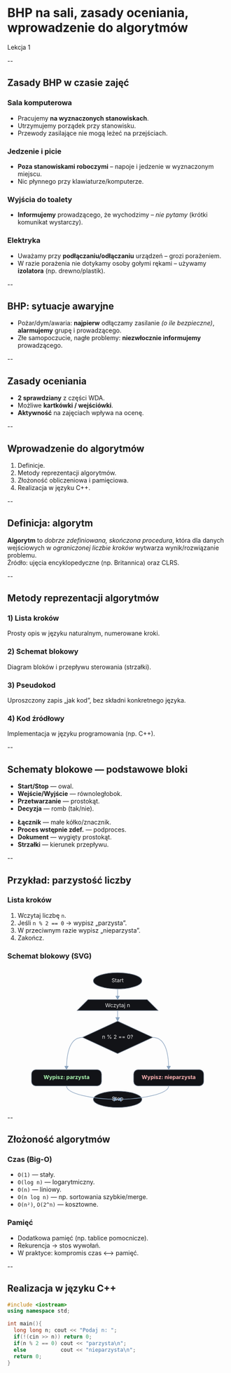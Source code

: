 # BHP na sali, zasady oceniania, wprowadzenie do algorytmów  
<span class="badge">Lekcja 1</span>

--

## Zasady BHP w czasie zajęć
<div class="grid-cols">
<div class="box">

### Sala komputerowa
- Pracujemy **na wyznaczonych stanowiskach**.  
- Utrzymujemy porządek przy stanowisku.  
- Przewody zasilające <span class="warn">nie mogą</span> leżeć na przejściach.

</div>
<div class="box">

### Jedzenie i picie
- **Poza stanowiskami roboczymi** – napoje i jedzenie w wyznaczonym miejscu.  
- Nic płynnego przy klawiaturze/komputerze.

</div>
<div class="box">

### Wyjścia do toalety
- **Informujemy** prowadzącego, że wychodzimy – _nie pytamy_ (krótki komunikat wystarczy).

</div>
<div class="box">

### Elektryka
- Uważamy przy **podłączaniu/odłączaniu** urządzeń – grozi porażeniem.  
- W razie porażenia <span class="danger">nie dotykamy</span> osoby gołymi rękami – używamy **izolatora** (np. drewno/plastik).

</div>
</div>

--

## BHP: sytuacje awaryjne
- Pożar/dym/awaria: **najpierw** odłączamy zasilanie _(o ile bezpieczne)_, **alarmujemy** grupę i prowadzącego.  
- Złe samopoczucie, nagłe problemy: **niezwłocznie informujemy** prowadzącego.

--

## Zasady oceniania
- **2 sprawdziany** z części WDA.  
- Możliwe **kartkówki / wejściówki**.  
- **Aktywność** na zajęciach wpływa na ocenę.

--

## Wprowadzenie do algorytmów
1. Definicje.  
2. Metody reprezentacji algorytmów.  
3. Złożoność obliczeniowa i pamięciowa.  
4. Realizacja w języku C++.

--

## Definicja: algorytm
**Algorytm** to _dobrze zdefiniowana, skończona procedura_, która dla danych wejściowych w _ograniczonej liczbie kroków_ wytwarza wynik/rozwiązanie problemu.  
<span class="small muted">Źródło: ujęcia encyklopedyczne (np. Britannica) oraz CLRS.</span>

--

## Metody reprezentacji algorytmów
<div class="grid-cols">
<div class="box">

### 1) Lista kroków
Prosty opis w języku naturalnym, numerowane kroki.

</div>
<div class="box">

### 2) Schemat blokowy
Diagram bloków i przepływu sterowania (strzałki).

</div>
<div class="box">

### 3) Pseudokod
Uproszczony zapis „jak kod”, bez składni konkretnego języka.

</div>
<div class="box">

### 4) Kod źródłowy
Implementacja w języku programowania (np. C++).

</div>
</div>

--

## Schematy blokowe — podstawowe bloki
<div class="grid-cols">
<div class="box">

- **Start/Stop** — owal.  
- **Wejście/Wyjście** — równoległobok.  
- **Przetwarzanie** — prostokąt.  
- **Decyzja** — romb (tak/nie).

</div>
<div class="box">

- **Łącznik** — małe kółko/znacznik.  
- **Proces wstępnie zdef.** — podproces.  
- **Dokument** — wygięty prostokąt.  
- **Strzałki** — kierunek przepływu.

</div>
</div>

--

## Przykład: parzystość liczby
<div class="grid-cols">
<div class="box">

### Lista kroków
1. Wczytaj liczbę `n`.  
2. Jeśli `n % 2 == 0` → wypisz „parzysta”.  
3. W przeciwnym razie wypisz „nieparzysta”.  
4. Zakończ.

</div>
<div class="box">

### Schemat blokowy (SVG)
<!-- surowe HTML jest dozwolone w Markdown Reveal -->
<svg class="flow" viewBox="0 0 820 520" xmlns="http://www.w3.org/2000/svg" role="img" aria-label="Schemat blokowy: sprawdzanie parzystości">
  <defs>
    <style>
      .blk{ fill:#121317; stroke:#5f6b7a; stroke-width:2; rx:16; ry:16 }
      .txt{ fill:#eaeaea; font-family: Inter, Arial, sans-serif; font-size:20px }
      .edge{ stroke:#8aa3bf; stroke-width:2; fill:none; marker-end:url(#arr) }
      .par{ font-weight:700; fill:#abf7b1 }
      .nie{ font-weight:700; fill:#ffb3b3 }
    </style>
    <marker id="arr" viewBox="0 0 10 10" refX="9" refY="5" markerWidth="8" markerHeight="8" orient="auto-start-reverse">
      <path d="M 0 0 L 10 5 L 0 10 z" fill="#8aa3bf"/>
    </marker>
  </defs>
  <ellipse cx="410" cy="50" rx="90" ry="30" stroke="#5f6b7a" stroke-width="2" fill="#121317"/>
  <text x="410" y="55" text-anchor="middle" class="txt">Start</text>
  <polygon points="300,120 520,120 560,160 260,160" stroke="#5f6b7a" stroke-width="2" fill="#121317"/>
  <text x="410" y="148" text-anchor="middle" class="txt">Wczytaj n</text>
  <polygon points="410,200 540,260 410,320 280,260" stroke="#5f6b7a" stroke-width="2" fill="#121317"/>
  <text x="410" y="265" text-anchor="middle" class="txt">n % 2 == 0?</text>
  <rect x="90" y="380" width="260" height="60" class="blk"/>
  <text x="220" y="415" text-anchor="middle" class="txt par">Wypisz: parzysta</text>
  <rect x="470" y="380" width="260" height="60" class="blk"/>
  <text x="600" y="415" text-anchor="middle" class="txt nie">Wypisz: nieparzysta</text>
  <ellipse cx="410" cy="490" rx="90" ry="30" stroke="#5f6b7a" stroke-width="2" fill="#121317"/>
  <text x="410" y="495" text-anchor="middle" class="txt">Stop</text>
  <path d="M410,80 L410,120" class="edge"/>
  <path d="M410,160 L410,200" class="edge"/>
  <path d="M280,260 C240,260 220,300 220,380" class="edge"/>
  <path d="M540,260 C580,260 600,300 600,380" class="edge"/>
  <path d="M220,440 C220,470 320,490 410,490" class="edge"/>
  <path d="M600,440 C600,470 500,490 410,490" class="edge"/>
</svg>

</div>
</div>

--

## Złożoność algorytmów
<div class="grid-cols">
<div class="box">

### Czas (Big-O)
- `O(1)` — stały.  
- `O(log n)` — logarytmiczny.  
- `O(n)` — liniowy.  
- `O(n log n)` — np. sortowania szybkie/merge.  
- `O(n²)`, `O(2^n)` — kosztowne.

</div>
<div class="box">

### Pamięć
- Dodatkowa pamięć (np. tablice pomocnicze).  
- Rekurencja → stos wywołań.  
- W praktyce: kompromis czas ⟷ pamięć.

</div>
</div>

--

## Realizacja w języku C++
```cpp
#include <iostream>
using namespace std;

int main(){
  long long n; cout << "Podaj n: ";
  if(!(cin >> n)) return 0;
  if(n % 2 == 0) cout << "parzysta\n";
  else           cout << "nieparzysta\n";
  return 0;
}
